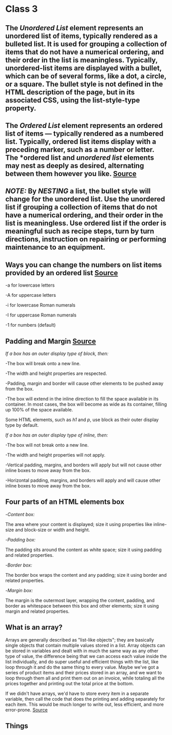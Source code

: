 # Class 3


## The *Unordered List* element represents an unordered list of items, typically rendered as a bulleted list. It is used for grouping a collection of items that do not have a numerical ordering, and their order in the list is meaningless. Typically, unordered-list items are displayed with a bullet, which can be of several forms, like a dot, a circle, or a square. The bullet style is not defined in the HTML description of the page, but in its associated CSS, using the list-style-type property.

## The *Ordered List* element represents an ordered list of items — typically rendered as a numbered list. Typically, ordered list items display with a preceding marker, such as a number or letter. The *ordered list and *unordered list* elements may nest as deeply as desired, alternating between them however you like. [Source](https://github.com/Ryanb021/reading-notes/edit/main/201/Read03.md)

## *NOTE:* By *NESTING* a list, the bullet style will change for the unordered list. Use the unordered list if grouping a collection of items that do not have a numerical ordering, and their order in the list is meaningless. Use ordered list if the order is meaningful such as recipe steps, turn by turn directions, instruction on repairing or performing maintenance to an equipment.


## Ways you can change the numbers on list items provided by an ordered list [Source](https://developer.mozilla.org/en-US/docs/Web/HTML/Element/ol)

-a for lowercase letters

-A for uppercase letters

-i for lowercase Roman numerals

-I for uppercase Roman numerals

-1 for numbers (default)


## Padding and Margin [Source](https://developer.mozilla.org/en-US/docs/Learn/CSS/Building_blocks/The_box_model)

*If a box has an outer display type of block, then:*

-The box will break onto a new line.

-The width and height properties are respected.

-Padding, margin and border will cause other elements to be pushed away from the box.

-The box will extend in the inline direction to fill the space available in its container. In most cases, the box will become as wide as its container, filling up 100% of the space available.

Some HTML elements, such as *h1* and *p*, use block as their outer display type by default.

*If a box has an outer display type of inline, then:*

-The box will not break onto a new line.
  
-The width and height properties will not apply.
  
-Vertical padding, margins, and borders will apply but will not cause other inline boxes to move away from the box.
  
-Horizontal padding, margins, and borders will apply and will cause other inline boxes to move away from the box.
  
 
 ##  Four parts of an HTML elements box
  
-*Content box:*
  
The area where your content is displayed; size it using properties like inline-size and block-size or width and height.
  
-*Padding box:*
  
The padding sits around the content as white space; size it using padding and related properties.
  
-*Border box:*
  
The border box wraps the content and any padding; size it using border and related properties.
  
-*Margin box:*
  
The margin is the outermost layer, wrapping the content, padding, and border as whitespace between this box and other elements; size it using margin and related properties.


## What is an array?

Arrays are generally described as "list-like objects"; they are basically single objects that contain multiple values stored in a list. Array objects can be stored in variables and dealt with in much the same way as any other type of value, the difference being that we can access each value inside the list individually, and do super useful and efficient things with the list, like loop through it and do the same thing to every value. Maybe we've got a series of product items and their prices stored in an array, and we want to loop through them all and print them out on an invoice, while totaling all the prices together and printing out the total price at the bottom.

If we didn't have arrays, we'd have to store every item in a separate variable, then call the code that does the printing and adding separately for each item. This would be much longer to write out, less efficient, and more error-prone. [Source](https://developer.mozilla.org/en-US/docs/Learn/JavaScript/First_steps/Arrays)

## Things
